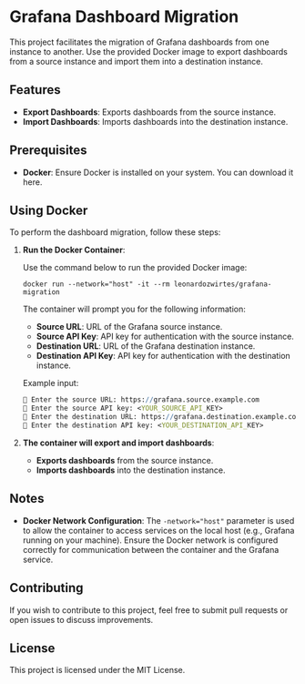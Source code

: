# Grafana Dashboard Migration

This project facilitates the migration of Grafana dashboards from one instance to another. Use the provided Docker image to export dashboards from a source instance and import them into a destination instance.

## Features

- **Export Dashboards**: Exports dashboards from the source instance.
- **Import Dashboards**: Imports dashboards into the destination instance.

## Prerequisites

- **Docker**: Ensure Docker is installed on your system. You can download it here.

## Using Docker

To perform the dashboard migration, follow these steps:

1. **Run the Docker Container**:
    
    Use the command below to run the provided Docker image:
    
    ```
    docker run --network="host" -it --rm leonardozwirtes/grafana-migration
    ```
    
    The container will prompt you for the following information:
    
    - **Source URL**: URL of the Grafana source instance.
    - **Source API Key**: API key for authentication with the source instance.
    - **Destination URL**: URL of the Grafana destination instance.
    - **Destination API Key**: API key for authentication with the destination instance.
    
    Example input:
    
    ```mathematica
    🔗 Enter the source URL: https://grafana.source.example.com
    🔑 Enter the source API key: <YOUR_SOURCE_API_KEY>
    🔗 Enter the destination URL: https://grafana.destination.example.com
    🔑 Enter the destination API key: <YOUR_DESTINATION_API_KEY>
    ```
    
2. **The container will export and import dashboards**:
    - **Exports dashboards** from the source instance.
    - **Imports dashboards** into the destination instance.

## Notes

- **Docker Network Configuration**: The `-network="host"` parameter is used to allow the container to access services on the local host (e.g., Grafana running on your machine). Ensure the Docker network is configured correctly for communication between the container and the Grafana service.

## Contributing

If you wish to contribute to this project, feel free to submit pull requests or open issues to discuss improvements.

## License

This project is licensed under the MIT License.